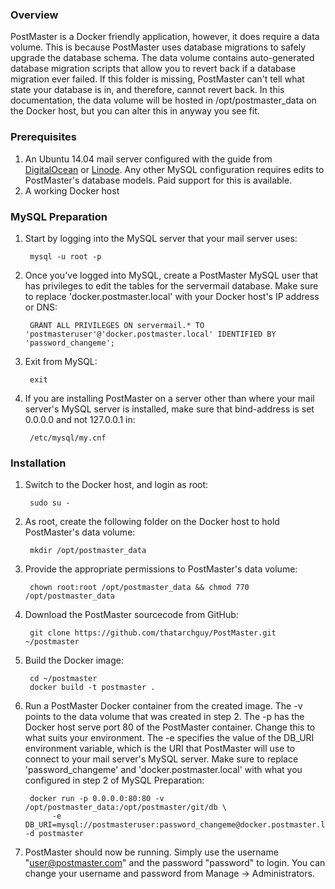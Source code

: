 <style>
div.wy-nav-content {
    max-width: 1100px;
}
</style>
### Overview
PostMaster is a Docker friendly application, however, it does require a data volume.
This is because PostMaster uses database migrations to safely upgrade the database schema.
The data volume contains auto-generated database migration scripts that allow you to revert back if a database migration ever failed.
If this folder is missing, PostMaster can't tell what state your database is in, and therefore, cannot revert back.
In this documentation, the data volume will be hosted in /opt/postmaster_data on the Docker host, but you can alter this in anyway you see fit.

### Prerequisites
1. An Ubuntu 14.04 mail server configured with the guide from [DigitalOcean](https://www.digitalocean.com/community/tutorials/how-to-configure-a-mail-server-using-postfix-dovecot-mysql-and-spamassassin) or [Linode](https://www.linode.com/docs/email/postfix/email-with-postfix-dovecot-and-mysql).
Any other MySQL configuration requires edits to PostMaster's database models. Paid support for this is available.
2. A working Docker host

### MySQL Preparation

1. Start by logging into the MySQL server that your mail server uses:

        mysql -u root -p

2. Once you've logged into MySQL, create a PostMaster MySQL user that has privileges to edit the tables for the servermail database.
Make sure to replace 'docker.postmaster.local' with your Docker host's IP address or DNS:

        GRANT ALL PRIVILEGES ON servermail.* TO 'postmasteruser'@'docker.postmaster.local' IDENTIFIED BY 'password_changeme';

3. Exit from MySQL:

        exit

4. If you are installing PostMaster on a server other than where your mail server's MySQL server is installed, make sure that
bind-address is set 0.0.0.0 and not 127.0.0.1 in:

        /etc/mysql/my.cnf

### Installation

1. Switch to the Docker host, and login as root:

        sudo su -

2. As root, create the following folder on the Docker host to hold PostMaster's data volume:

        mkdir /opt/postmaster_data

3. Provide the appropriate permissions to PostMaster's data volume:

        chown root:root /opt/postmaster_data && chmod 770 /opt/postmaster_data

4. Download the PostMaster sourcecode from GitHub:

        git clone https://github.com/thatarchguy/PostMaster.git ~/postmaster

5. Build the Docker image:

        cd ~/postmaster
        docker build -t postmaster .

6. Run a PostMaster Docker container from the created image.
The -v points to the data volume that was created in step 2.
The -p has the Docker host serve port 80 of the PostMaster container. Change this to what suits your environment.
The -e specifies the value of the DB_URI environment variable, which is the URI that PostMaster will use to connect to your mail server's MySQL server.
Make sure to replace 'password_changeme' and 'docker.postmaster.local' with what you configured in step 2 of MySQL Preparation:

        docker run -p 0.0.0.0:80:80 -v /opt/postmaster_data:/opt/postmaster/git/db \
             -e DB_URI=mysql://postmasteruser:password_changeme@docker.postmaster.local:3306/servermail -d postmaster

7. PostMaster should now be running. Simply use the username "user@postmaster.com" and the password "password" to login.
You can change your username and password from Manage -> Administrators.
